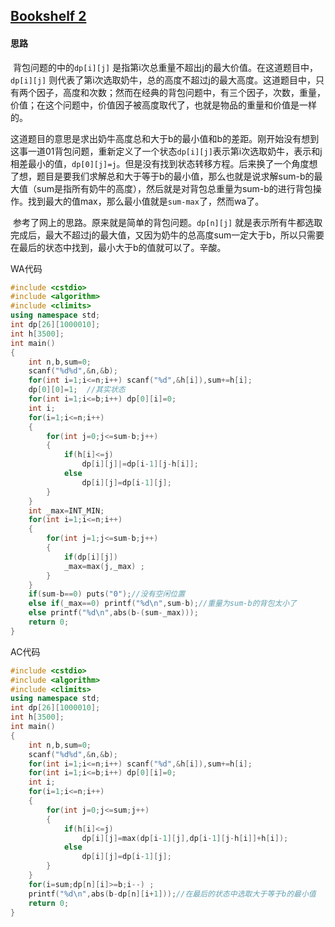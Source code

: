 ## [Bookshelf 2](https://cn.vjudge.net/problem/POJ-3628)

#### 思路

​	背包问题的中的`dp[i][j]`  是指第i次总重量不超出j的最大价值。在这道题目中，`dp[i][j]` 则代表了第i次选取奶牛，总的高度不超过j的最大高度。这道题目中，只有两个因子，高度和次数；然而在经典的背包问题中，有三个因子，次数，重量，价值；在这个问题中，价值因子被高度取代了，也就是物品的重量和价值是一样的。

​	这道题目的意思是求出奶牛高度总和大于b的最小值和b的差距。刚开始没有想到这事一道01背包问题，重新定义了一个状态`dp[i][j]`表示第i次选取奶牛，表示和j相差最小的值，`dp[0][j]=j`。但是没有找到状态转移方程。后来换了一个角度想了想，题目是要我们求解总和大于等于b的最小值，那么也就是说求解sum-b的最大值（sum是指所有奶牛的高度），然后就是对背包总重量为sum-b的进行背包操作。找到最大的值max，那么最小值就是`sum-max`了，然而wa了。

​	参考了网上的思路。原来就是简单的背包问题。`dp[n][j]` 就是表示所有牛都选取完成后，最大不超过j的最大值，又因为奶牛的总高度sum一定大于b，所以只需要在最后的状态中找到，最小大于b的值就可以了。辛酸。

WA代码

```cpp
#include <cstdio>
#include <algorithm>
#include <climits>
using namespace std;
int dp[26][1000010];
int h[3500];
int main()
{
    int n,b,sum=0;
    scanf("%d%d",&n,&b);
    for(int i=1;i<=n;i++) scanf("%d",&h[i]),sum+=h[i];
    dp[0][0]=1;  //其实状态
    for(int i=1;i<=b;i++) dp[0][i]=0;
    int i;
    for(i=1;i<=n;i++)
    {
        for(int j=0;j<=sum-b;j++)
        {
            if(h[i]<=j)
                dp[i][j]|=dp[i-1][j-h[i]];
            else 
                dp[i][j]=dp[i-1][j];
        }
    }
    int _max=INT_MIN;
    for(int i=1;i<=n;i++)
    {
        for(int j=1;j<=sum-b;j++)
        {
            if(dp[i][j])
            _max=max(j,_max) ;
        }
    }
    if(sum-b==0) puts("0");//没有空闲位置
    else if(_max==0) printf("%d\n",sum-b);//重量为sum-b的背包太小了
    else printf("%d\n",abs(b-(sum-_max)));
    return 0;
}
```

AC代码

```cpp
#include <cstdio>
#include <algorithm>
#include <climits>
using namespace std;
int dp[26][1000010];
int h[3500];
int main()
{
    int n,b,sum=0;
    scanf("%d%d",&n,&b);
    for(int i=1;i<=n;i++) scanf("%d",&h[i]),sum+=h[i];
    for(int i=1;i<=b;i++) dp[0][i]=0;
    int i;
    for(i=1;i<=n;i++)
    {
        for(int j=0;j<=sum;j++)
        {
            if(h[i]<=j)
                dp[i][j]=max(dp[i-1][j],dp[i-1][j-h[i]]+h[i]);
            else 
                dp[i][j]=dp[i-1][j];
        }
    }
    for(i=sum;dp[n][i]>=b;i--) ;
    printf("%d\n",abs(b-dp[n][i+1]));//在最后的状态中选取大于等于b的最小值
    return 0;
}


```

